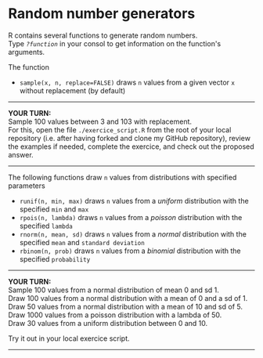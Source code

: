 # Random number generators

R contains several functions to generate random numbers.  
Type *`?function`* in your consol to get information on the function's arguments.  

The function  
* `sample(x, n, replace=FALSE)` draws `n` values from a given vector `x` without replacement (by default)  

***
**YOUR TURN:**  
Sample 100 values between 3 and 103 with replacement.    
For this, open the file `./exercice_script.R` from the root of your local repository (i.e. after having forked and clone my GitHub repository), review the examples if needed, complete the exercice, and check out the proposed answer.

***

The following functions draw `n` values from distributions with specified parameters  
* `runif(n, min, max)` draws `n` values from a *uniform* distribution with the specified `min` and `max`  
* `rpois(n, lambda)` draws `n` values from a *poisson* distribution with the specified `lambda`  
* `rnorm(n, mean, sd)` draws `n` values from a *normal* distribution with the specified `mean` and `standard deviation`  
* `rbinom(n, prob)`	draws `n` values from a	*binomial* distribution with the specified `probability`  

***
**YOUR TURN:**    
Sample 100 values from a normal distribution of mean 0 and sd 1.  
Draw 100 values from a normal distribution with a mean of 0 and a sd of 1.  
Draw 50 values from a normal distribution with a mean of 10 and sd of 5.  
Draw 1000 values from a poisson distribution with a lambda of 50.  
Draw 30 values from a uniform distribution between 0 and 10.  

Try it out in your local exercice script.

***
 


